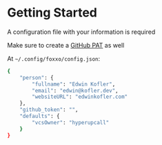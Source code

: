 # Getting Started

A configuration file with your information is required

Make sure to create a [GitHub PAT](https://github.com/settings/tokens/new?scopes=repo,workflow&description=Foxxo) as well

At `~/.config/foxxo/config.json`:

```sh
{
	"person": {
		"fullname": "Edwin Kofler",
		"email": "edwin@kofler.dev",
		"websiteURL": "edwinkofler.com"
	},
	"github_token": "",
	"defaults": {
		"vcsOwner": "hyperupcall"
	}
}
```

